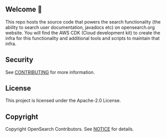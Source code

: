 ## Welcome 👋

This repo hosts the source code that powers the search functionality (the ability to search user documentation, javadocs etc) on opensearch.org website.
You will find the AWS CDK (Cloud development kit) to create the infra for this functionality and additional tools and scripts to maintain that infra.

## Security

See [CONTRIBUTING](CONTRIBUTING.md#security-issue-notifications) for more information.

## License

This project is licensed under the Apache-2.0 License.

## Copyright

Copyright OpenSearch Contributors. See [NOTICE](NOTICE) for details.
